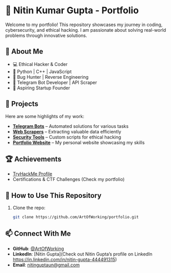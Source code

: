 # 🚀 Nitin Kumar Gupta - Portfolio  

Welcome to my portfolio! This repository showcases my journey in coding, cybersecurity, and ethical hacking. I am passionate about solving real-world problems through innovative solutions.  

## 📌 About Me  

- 💻 Ethical Hacker & Coder  
- 🐍 Python | C++ | JavaScript  
- 🔎 Bug Hunter | Reverse Engineering  
- 🤖 Telegram Bot Developer | API Scraper  
- 🎯 Aspiring Startup Founder  

## 🌟 Projects  

Here are some highlights of my work:  

- **[Telegram Bots](#)** – Automated solutions for various tasks  
- **[Web Scrapers](#)** – Extracting valuable data efficiently  
- **[Security Tools](#)** – Custom scripts for ethical hacking  
- **[Portfolio Website](#)** – My personal website showcasing my skills  

## 🏆 Achievements  

- [TryHackMe Profile](https://tryhackme.com/p/ArtOfWorking)  
- Certifications & CTF Challenges (Check my portfolio)  

## 📌 How to Use This Repository  

1. Clone the repo:  
   ```sh
   git clone https://github.com/ArtOfWorking/portfolio.git
   ```


## 📫 Connect With Me  

- **GitHub**: [@ArtOfWorking](https://github.com/ArtOfWorking)  
- **LinkedIn**: [Nitin Gupta](Check out Nitin Gupta’s profile on LinkedIn https://in.linkedin.com/in/nitin-gupta-444491315)
- **Email**: [nitinguptaun@gmail.com](mailto:nitinguptaun@gmail.com)  
